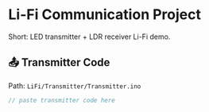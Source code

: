 # Li-Fi Communication Project

Short: LED transmitter + LDR receiver Li-Fi demo.

## 📤 Transmitter Code
Path: `LiFi/Transmitter/Transmitter.ino`

```cpp
// paste transmitter code here
